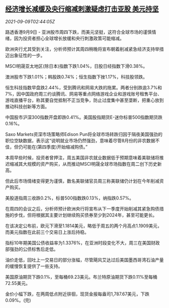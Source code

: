 <!--1631156462000-->
[经济增长减缓及央行缩减刺激疑虑打击亚股 美元持坚](https://cn.reuters.com/article/global-market-asia-stocks-cen-0909-idCNKBS2G506T)
------

<div><i>2021-09-09T02:44:05Z</i></div><p>路透香港9月9日 - 亚洲股市周四下跌，而美元坚挺，这符合全球市场的谨慎情绪，因为投资者担心全球增长放缓和央行刺激政策可能缩减。</p><p>欧洲央行尤其受到关注，分析师预计其周四稍晚将宣布朝着削减紧急经济支持举措迈出象征性的一步。</p><p>MSCI明晟亚太地区(除日本)指数下跌1.04%，日股日经指数下滑0.38%。</p><p>澳洲股市下跌1.01%；韩股跌0.74%；恒生指数下挫1.17%，科技股领跌。 </p><p>恒生科技指数早盘跌2.44%，受到腾讯和网易大跌的拖累。两者分别跌逾3.7%和7%，因中国政府周三约谈腾讯、网易等重点网络游戏企业和游戏账号租售平台、游戏直播平台，称其要自觉抵制不正当竞争，防止过度集中甚至垄断，把重心放到推动科技创新等方面。</p><p>中国股市沪深300指数开盘即跌0.41%。美国股指期货E-迷你标普500指数期货跌0.16%。</p><p>Saxo Markets资深市场策略师Edison Pun将全球市场转跌归因于隔夜美国强劲的职位空缺数据，表示这“说明就业市场仍然强劲，意味着尽管8月份的非农数据不佳，但仍可能在(第四季度)开始缩减购债。”</p><p>本周早些时候，投资者曾押注，周五美国非农就业数据低于预期意味着美联储将推迟缩减其大规模的资产购买，从而推动MSCI明晟全球市场指数在周二创下历史新高。</p><p>但此后市场情绪变得更为谨慎，数名美联储官员周三称美联储仍计划在今年削减资产购买。</p><p>美股道指周三收跌0.2%，标普500指数跌0.13%，纳指跌0.57%。 </p><p>在周四的会议之后，分析师预计欧洲央行将宣布从下一季度开始削减其紧急购债措施的步伐，但将根据其主要计划继续购买债券至少到2024年，甚至可能更长。</p><p>在该决定公布前，欧元下滑至1.1814美元，略低于周五的两个月高点1.1909美元，而美元指数在此前三个交易日上涨后持稳。</p><p>指标10年期美国公债收益率为1.3376%，在亚洲时段变化不大，周三在美国财政部强劲的公债标售后走低。</p><p>油价走低，回吐上一交易日的部分涨幅，尽管飓风艾达过后美国墨西哥湾石油产量的缓慢恢复提供了一些支持。</p><p>美国原油期货下跌0.1%，至每桶69.23美元。布兰特原油期货下跌0.11%至每桶72.55美元。</p><p>金价小幅下跌，在两周低点附近徘徊，现货金报每盎司1,787.67美元，下跌0.09%。(完)</p>

